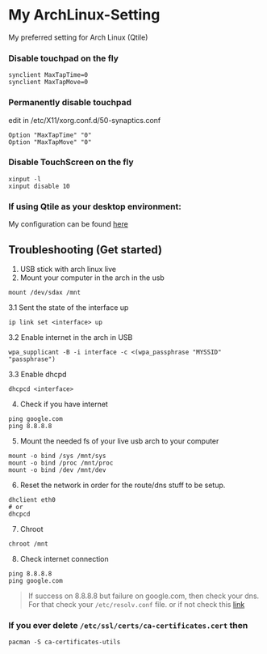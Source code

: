 # My ArchLinux-Setting
My preferred setting for Arch Linux (Qtile)

### Disable touchpad on the fly
```
synclient MaxTapTime=0
synclient MaxTapMove=0 
```

### Permanently disable touchpad
edit in  /etc/X11/xorg.conf.d/50-synaptics.conf
```
Option "MaxTapTime" "0"
Option "MaxTapMove" "0"
```

### Disable TouchScreen on the fly
```
xinput -l
xinput disable 10
```
### If using Qtile as your desktop environment:
My configuration can be found [here](./config.py)

## Troubleshooting (Get started)
1. USB stick with arch linux live
2. Mount your computer in the arch in the usb
```
mount /dev/sdax /mnt
```
3.1 Sent the state of the interface up
```
ip link set <interface> up
```
3.2 Enable internet in the arch in USB
```
wpa_supplicant -B -i interface -c <(wpa_passphrase "MYSSID" "passphrase")
```
3.3 Enable dhcpd
```
dhcpcd <interface>
```
4. Check if you have internet
```
ping google.com
ping 8.8.8.8
```
5. Mount the needed fs of your live usb arch to your computer
```
mount -o bind /sys /mnt/sys
mount -o bind /proc /mnt/proc
mount -o bind /dev /mnt/dev
```
6. Reset the network in order for the route/dns stuff to be setup.
```
dhclient eth0
# or
dhcpcd
```
7. Chroot
```
chroot /mnt
```
8. Check internet connection
```
ping 8.8.8.8
ping google.com
```
> If success on 8.8.8.8 but failure on google.com, then check your dns. For that check your `/etc/resolv.conf` file. or if not check this [link](https://wiki.archlinux.org/index.php/Network_configuration)


### If you ever delete `/etc/ssl/certs/ca-certificates.cert` then
```
pacman -S ca-certificates-utils
```
